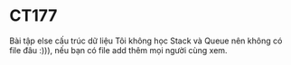# CT177
Bài tập else cấu trúc dữ liệu
Tôi không học Stack và Queue nên không có file đâu :))), nếu bạn có file add thêm mọi người cùng xem.

